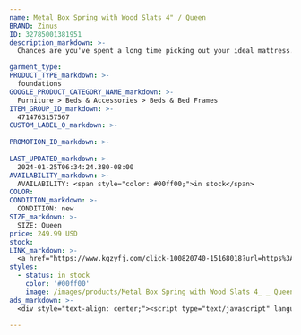 ```yaml
---
name: Metal Box Spring with Wood Slats 4" / Queen
BRAND: Zinus
ID: 32785001381951
description_markdown: >-
  Chances are you've spent a long time picking out your ideal mattress. So why not put it on top of a foundation that will do it justice? This box spring is designed to steadily support your beloved mattress, be it spring, latex, or memory foam. And with its proven solid steel structure and closely spaced wood slats, it’s a base you can sleep on with total confidence for the long haul. Created to fit in one package with everything you need and assembly that only takes a few steps to complete, this one is a slam-dunk in a box.

garment_type:
PRODUCT_TYPE_markdown: >-
  foundations
GOOGLE_PRODUCT_CATEGORY_NAME_markdown: >-
  Furniture > Beds & Accessories > Beds & Bed Frames
ITEM_GROUP_ID_markdown: >-
  4714763157567
CUSTOM_LABEL_0_markdown: >-
  
PROMOTION_ID_markdown: >-
  
LAST_UPDATED_markdown: >-
  2024-01-25T06:34:24.380-08:00
AVAILABILITY_markdown: >-
  AVAILABILITY: <span style="color: #00ff00;">in stock</span>
COLOR:
CONDITION_markdown: >-
  CONDITION: new
SIZE_markdown: >-
  SIZE: Queen
price: 249.99 USD
stock: 
LINK_markdown: >-
  <a href="https://www.kqzyfj.com/click-100820740-15168018?url=https%3A%2F%2Fwww.zinus.com%2Fproducts%2Fmetal-box-spring-with-wood-slats%3Fvariant%3D32785001381951" target="_blank" style="display: inline-block; padding: 10px 20px; font-size: 16px; text-align: center; text-decoration: none; cursor: pointer; border: 1px solid #3498db; color: #3498db; background-color: #fff; border-radius: 5px; transition: background-color 0.3s;">Go to Product</a>
styles:
  - status: in stock
    color: '#00ff00'
    image: /images/products/Metal Box Spring with Wood Slats 4_ _ Queen/AZ-HBBS-4Q-5-min.jpg
ads_markdown: >-
  <div style="text-align: center;"><script type="text/javascript" language="javascript" src="https://www.anrdoezrs.net/placeholder-52386694?target=_top&mouseover=N"></script></div>

---
```

